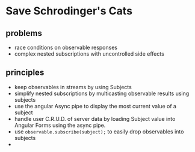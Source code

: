 # Save Schrodinger's Cats

## problems

 - race conditions on observable responses
 - complex nested subscriptions with uncontrolled side effects

## principles

- keep observables in streams by using Subjects 
- simplify nested subscriptions by multicasting observable results using subjects
- use the angular Async pipe to display the most current value of a subject
- handle user C.R.U.D. of server data by loading Subject value into Angular Forms using the async pipe.
- use `observable.subscribe(subject);` to easily drop observables into subjects
- 


